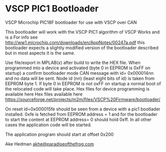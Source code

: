 <h1>VSCP PIC1 Bootloader</h1>
VSCP Microchip PIC18F bootloader for use with VSCP over CAN 

This bootloader will work with the VSCP PIC1 algorithm of VSCP Works and is a For info see
 http://ww1.microchip.com/downloads/en/AppNotes/00247a.pdf 
this bootloader expects a slightly modified version of the bootloader 
described but in most aspects it is the same. 

Use file/export in MPLAB(x) after build to write the HEX file.
When programmed into a device and activated (byte 0 in EEPROM is 0xFF on startup) a confirm bootloader
mode CAN message with id= 0x000014nn and no data will be sent. Node id (nn) (least eight bits of id) is
taken from EEPROM byte 1.
If byte 0 in EEPROM is not oxFF on startup a normal boot of the relocated code will take place.
Hex files for device programming is available here
Hex files available here https://sourceforge.net/projects/m2m/files/VSCP%20Firmware/bootloader/

On reset id=0x000015fe should be seen from a device with a pic1 bootlader installed. 0xfe is fetched from EEPROM
address = 1 and for the bootloader to start the content at EEPROM address= 0 should hold 0xff. In all other 
cases the application code will be started. 

The application program should start at offset 0x200

Ake Hedman
akhe@paradiseofthefrog.com
